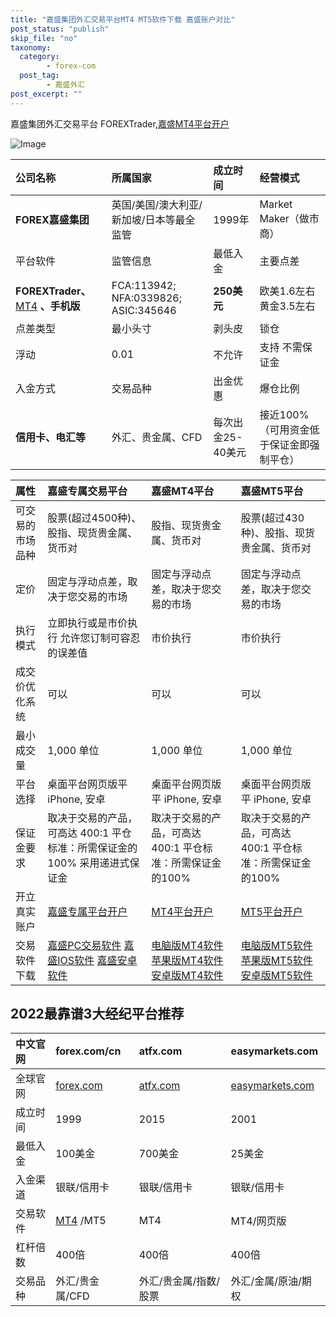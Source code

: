 ```yaml
---
title: "嘉盛集团外汇交易平台MT4 MT5软件下载 嘉盛账户对比"
post_status: "publish"
skip_file: "no"
taxonomy:
  category:
        - forex-com
  post_tag:
        - 嘉盛外汇
post_excerpt: ""
---
```

嘉盛集团外汇交易平台 FOREXTrader,[嘉盛MT4平台开户](https://we.laowei8.com/go/forexcomchina)

![Image](https://cdn.fendou.la/tuoss/forexad01.png)

| 公司名称 | 所属国家 | 成立时间 | 经营模式 |
| :--- | :--- | :--- | :--- |
| **FOREX嘉盛集团** | 英国/美国/澳大利亚/新加坡/日本等最全监管 | 1999年 | Market Maker（做市商） |
| 平台软件 | 监管信息 | 最低入金 | 主要点差 |
| **FOREXTrader、** [MT4](https://download.mql5.com/cdn/web/metaquotes.software.corp/mt4/metatrader4.apk) **、手机版** | FCA:113942; NFA:0339826; ASIC:345646 | **250美元** | 欧美1.6左右 黄金3.5左右 |
| 点差类型 | 最小头寸 | 剥头皮 | 锁仓 |
| 浮动 | 0.01 | 不允许 | 支持 不需保证金 |
| 入金方式 | 交易品种 | 出金优惠 | 爆仓比例 |
| **信用卡、电汇等** | 外汇、贵金属、CFD | 每次出金25-40美元 | 接近100%（可用资金低于保证金即强制平仓） |

| 属性 | 嘉盛专属交易平台 | 嘉盛MT4平台 | 嘉盛MT5平台 |
| :--- | :--- | :--- | :--- |
| 可交易的市场品种 | 股票(超过4500种)、股指、现货贵金属、货币对 | 股指、现货贵金属、货币对 |  股票(超过430种)、股指、现货贵金属、货币对 |
| 定价 | 固定与浮动点差，取决于您交易的市场 | 固定与浮动点差，取决于您交易的市场 | 固定与浮动点差，取决于您交易的市场 |
| 执行模式 | 立即执行或是市价执行 允许您订制可容忍的误差值 | 市价执行 | 市价执行 |
| 成交价优化系统 | 可以 | 可以 | 可以 |
| 最小成交量 | 1,000 单位 | 1,000 单位 | 1,000 单位 |
| 平台选择 | 桌面平台网页版平 iPhone, 安卓 | 桌面平台网页版平 iPhone, 安卓 | 桌面平台网页版平 iPhone, 安卓 |
| 保证金要求 | 取决于交易的产品，可高达 400:1 平仓标准：所需保证金的100% 采用递进式保证金 | 取决于交易的产品，可高达 400:1 平仓标准：所需保证金的100% | 取决于交易的产品，可高达 400:1 平仓标准：所需保证金的100% |
| 开立真实账户 | [嘉盛专属平台开户](https://application.dengluzh.com/cn/step/1?ibcode=JIAW) | [MT4平台开户](https://application.dengluzh.com/cn-meta/step/1?ibcode=JIAWMT) | [MT5平台开户](https://application.dengluzh.com/cn-mt5-partner/step/1?ibcode=JIAWMT5) |
| 交易软件下载 |   [嘉盛PC交易软件](https://download.efxnow.com/forex/pro/FOREX.comSetup.exe)    [嘉盛IOS软件](https://itunes.apple.com/cn/app/forex-com/id1300506717)   [嘉盛安卓软件](https://www.jsjt-global.com/zh-cn/~/media/forex/files/support/forexat.apk) |   [电脑版MT4软件](http://download.efxnow.com/mt/Global/CN/forexcomglobalcn4setup.exe)   [苹果版MT4软件](https://itunes.apple.com/cn/app/metatrader-4/id496212596?mt=8)    [安卓版MT4软件](https://www.jsjt-global.com/zh-cn/~/media/forex/files/support/metatrader4-app.apk) |   [电脑版MT5软件](http://www.forexchinese.com/Downloads/MT5/forexcomglobalcn5setup.exe)   [苹果版MT5软件](https://itunes.apple.com/cn/app/metatrader-5-forex-stocks/id413251709)    [安卓版MT5软件](https://download.mql5.com/cdn/web/metaquotes.software.corp/mt5/metatrader5.apk) |

## 2022最靠谱3大经纪平台推荐

| 中文官网 | forex.com/cn | atfx.com | easymarkets.com |
| :--- | :--- | :--- | :--- |
| 全球官网 | [forex.com](https://www.ssgg.net/go/forexcom/) | [atfx.com](https://www.ssgg.net/go/atfx-cn/) | [easymarkets.com](https://www.ssgg.net/go/easymarket/) |
| 成立时间 | 1999 | 2015 | 2001 |
| 最低入金 | 100美金 | 700美金 | 25美金 |
| 入金渠道 | 银联/信用卡 | 银联/信用卡 | 银联/信用卡 |
| 交易软件 | [MT4](https://download.mql5.com/cdn/web/metaquotes.software.corp/mt4/metatrader4.apk) /MT5 | MT4 | MT4/网页版 |
| 杠杆倍数 | 400倍 | 400倍 | 400倍 |
| 交易品种 | 外汇/贵金属/CFD | 外汇/贵金属/指数/股票 | 外汇/金属/原油/期权 |